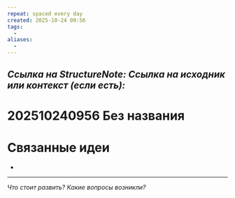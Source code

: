 ```yaml
---
repeat: spaced every day
created: 2025-10-24 09:56
tags:
  - 
aliases:
  - 
---
```

*Ссылка на StructureNote:*
*Ссылка на исходник или контекст (если есть):*
-

# 202510240956 Без названия

# Связанные идеи

- 

---

*Что стоит развить? Какие вопросы возникли?*
